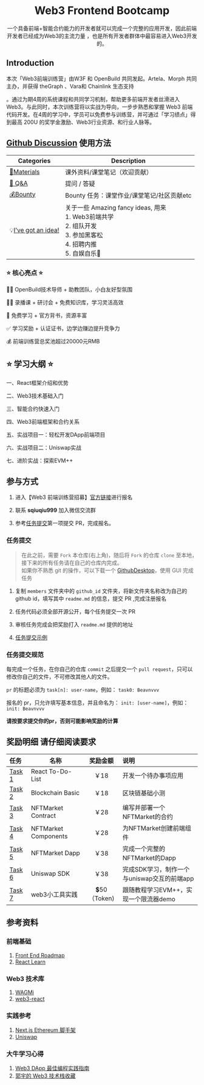 <div align="center">
    <h1>Web3 Frontend Bootcamp</h1>
    <p>一个具备前端+智能合约能力的开发者就可以完成一个完整的应用开发，因此前端开发者已经成为Web3的主流力量 ，也是所有开发者群体中最容易进入Web3开发的。</p>
</div>

## Introduction

本次「Web3前端训练营」由W3F 和 OpenBuild 共同发起。Artela、Morph 共同主办，并获得 theGraph 、Vara和 Chainlink 生态支持

。通过为期4周的系统课程和共同学习机制，帮助更多前端开发者丝滑进入Web3。与此同时，本次训练营将以实战为导向，一步步熟悉和掌握 Web3 前端代码开发。在4周的学习中，学员可以免费参与训练营，并可通过「学习绩点」得到最高 200U 的奖学金激励、Web3行业资源、和行业人脉等。

## [Github Discussion](https://github.com/openbuildxyz/Web3-Frontend-Bootcamp/discussions) 使用方法

| Categories         | Description                                                  |
| ------------------ | ------------------------------------------------------------ |
| [🍕Materials](https://github.com/openbuildxyz/Web3-Frontend-Bootcamp/discussions/categories/materials)         | 课外资料/课堂笔记（欢迎贡献）  |
| [🙏 Q&A](https://github.com/openbuildxyz/Web3-Frontend-Bootcamp/discussions/categories/q-a)              | 提问 / 答疑   |
| [💰Bounty](https://github.com/openbuildxyz/Web3-Frontend-Bootcamp/discussions/categories/bounty)   | Bounty 任务：课堂作业/课堂笔记/社区贡献etc|
| 💡[I've got an idea!](https://github.com/openbuildxyz/Web3-Frontend-Bootcamp/discussions/categories/i-ve-got-an-idea)   | 关于一些 Amazing fancy ideas, 用来<br />1. Web3前端共学 <br />2. 组队开发<br />3. 参加黑客松<br />4. 招聘内推<br />5. 自娱自乐🎣<br /> |

### ⭐ 核心亮点 ⭐

🧙‍♂️ OpenBuild技术导师 + 助教团队，小白友好型氛围

👩‍🏫 录播课 + 研讨会 + 免费知识库，学习灵活高效

🙌 免费学习 + 官方背书，资源丰富

✅ 学习奖励 + 认证证书，边学边赚边提升竞争力

💰 前端训练营总奖池超过20000元RMB

## ⭐ 学习大纲 ⭐

一、React框架介绍和优势

二、Web3技术基础入门

三、智能合约快速入门

四、Web3前端框架和合约关系

五、实战项目一：轻松开发DApp前端项目

六、实战项目二：Uniswap实战

七、进阶实战：探索EVM++

## 参与方式

1. 进入【Web3 前端训练营招募】[官方链接](https://openbuild.xyz/learn/challenges/2036589711)进行报名

2. 联系 **sqiuqiu999** 加入微信交流群

3. 参考[任务提交](#任务提交)第一项提交 PR，完成报名。

### 任务提交

> 在此之前，需要 `Fork` 本仓库(右上角)，随后将 `Fork` 的仓库 `clone` 至本地，接下来的所有任务请在自己的仓库内完成。  
> 如果你不熟悉 git 的操作，可以下载一个 [GithubDesktop](https://desktop.github.com/)，使用 GUI 完成任务

1. 复制 `members` 文件夹中的 `github_id` 文件夹，将新文件夹名称改为自己的github id，填写其中 `readme.md` 的信息，提交 PR ,完成注册报名

2. 任务代码必须全部开源公开，每个任务提交一次 PR

3. 审核任务完成会把奖励打入 `readme.md` 提供的地址

4. [任务提交示例](members/Beavnvvv)

### 任务提交规范

每完成一个任务，在你自己的仓库 `commit` 之后提交一个 `pull request`，只可以修改你自己的文件，不可修改其他人的文件。

`pr` 的标题必须为 `task[n]: user-name`，例如： `task0: Beavnvvv`

报名的 pr，只允许填写基本信息，并且命名为： `init: [user-name]`，例如： `init: Beavnvvv`

**请按要求提交你的pr，否则可能影响奖励的计算**

## 奖励明细 请仔细阅读要求

| 任务                                         | 名称         | 奖励金额      | 说明                     |
|:-------------------------------------------|------------|:----------:|:-----------------------|
| [Task 1](task/01_React_To-Do-List.md)            | React To-Do-List |    ￥18     | 开发一个待办事项应用            |
| [Task 2](task/02_Blockchain_Basic.md)            | Blockchain Basic |    ￥18     | 区块链基础小测 |
| [Task 3](task/03_NFTMarket_Contract.md)              | NFTMarket Contract |    ￥28     | 编写并部署一个NFTMarket的合约      |
| [Task 4](task/04_NFTMarket_Component.md)             | NFTMarket Components |    ￥28     | 为NFTMarket创建前端组件         |
| [Task 5](task/05_NFTMarket_Dapp.md)             | NFTMarket Dapp |    ￥38     | 完成一个完整的NFTMarket的Dapp         |
| [Task 6](task/06_Uniswap_SDK.md)          | Uniswap SDK |    ￥38     | 完成SDK学习，制作一个与uniswap交互的前端app    |
| [Task 7](task/06.SDK_PTB_NAVI.md)          | web3小工具实践 |  💲50（Token) | 跟随教程学习EVM++，实现一个限流器demo   |

## 参考资料

### 前端基础

1. [Front End Roadmap](https://roadmap.sh/frontend)
2. [React Learn](https://react.dev/learn)

### Web3 技术库

1. [WAGMi](https:///wagmi-xyz.vercel.app/)
2. [web3-react](https://github.com/Uniswap/web3-react)

### 实践参考

1. [Next.js Ethereum 脚手架](https://github.com/ChangoMan/nextjs-ethereum-starter)
2. [Uniswap](https://github.com/Uniswap/interface)

### 大牛学习心得

1. [Web3 DApp 最佳编程实践指南](https://guoyu.mirror.xyz/RD-xkpoxasAU7x5MIJmiCX4gll3Cs0pAd5iM258S1Ek)
2. [郭宇的 Web3 技术栈收藏](https://github.com/stars/guo-yu/lists/dapp-best-practice-stack)
